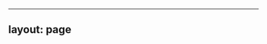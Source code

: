 <!--
SPDX-License-Identifier: Apache-2.0
Copyright (c) 2021 Intel Corporation
-->
---
layout: page
---

<script type="text/javascript">
window.location = "/docs/product-overview/"
</script>